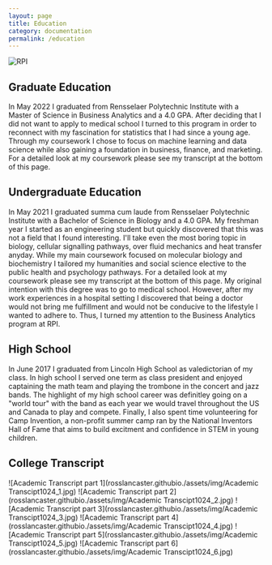 ```yaml
---
layout: page
title: Education
category: documentation
permalink: /education
---
```


![RPI](rosslancaster.githubio./assets/img/RPI.jpg)

## Graduate Education

In May 2022 I graduated from Rensselaer Polytechnic Institute with a Master of Science in Business Analytics and a 4.0 GPA. After deciding that I did not want to apply to medical school I turned to this program in order to reconnect with my fascination for statistics that I had since a young age. Through my coursework I chose to focus on machine learning and data science while also gaining a foundation in business, finance, and marketing. For a detailed look at my coursework please see my transcript at the bottom of this page. 

## Undergraduate Education

In May 2021 I graduated summa cum laude from Rensselaer Polytechnic Institute with a Bachelor of Science in Biology and a 4.0 GPA. My freshman year I started as an engineering student but quickly discovered that this was not a field that I found interesting. I'll take even the most boring topic in biology, cellular signalling pathways, over fluid mechanics and heat transfer anyday. While my main coursework focused on molecular biology and biochemistry I tailored my humanities and social science elective to the public health and psychology pathways. For a detailed look at my coursework please see my transcript at the bottom of this page. My original intention with this degree was to go to medical school. However, after my work experiences in a hospital setting I discovered that being a doctor would not bring me fulfillment and would not be conducive to the lifestyle I wanted to adhere to. Thus, I turned my attention to the Business Analytics program at RPI.  

## High School 

In June 2017 I graduated from Lincoln High School as valedictorian of my class. In high school I served one term as class president and enjoyed captaining the math team and playing the trombone in the concert and jazz bands. The highlight of my high school career was definitley going on a "world tour" with the band as each year we would travel throughout the US and Canada to play and compete. Finally, I also spent time volunteering for Camp Invention, a non-profit summer camp ran by the National Inventors Hall of Fame that aims to build excitment and confidence in STEM in young children. 

## College Transcript

![Academic Transcript part 1](rosslancaster.githubio./assets/img/Academic Transcipt1024_1.jpg)
![Academic Transcript part 2](rosslancaster.githubio./assets/img/Academic Transcipt1024_2.jpg)
![Academic Transcript part 3](rosslancaster.githubio./assets/img/Academic Transcipt1024_3.jpg)
![Academic Transcript part 4](rosslancaster.githubio./assets/img/Academic Transcipt1024_4.jpg)
![Academic Transcript part 5](rosslancaster.githubio./assets/img/Academic Transcipt1024_5.jpg)
![Academic Transcript part 6](rosslancaster.githubio./assets/img/Academic Transcipt1024_6.jpg)
